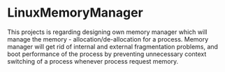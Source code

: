 # LinuxMemoryManager
This projects is regarding designing own memory manager which will manage the memory - allocation/de-allocation for a process. Memory manager will get rid of internal and external fragmentation problems, and boot performance of the process by preventing unnecessary context switching of a process whenever process request memory.
